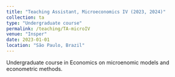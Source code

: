 ```yaml
---
title: "Teaching Assistant, Microeconomics IV (2023, 2024)"
collection: ta
type: "Undergraduate course"
permalink: /teaching/TA-microIV
venue: "Insper"
date: 2023-01-01
location: "São Paulo, Brazil"
---
```


Undergraduate course in Economics on microenomic models and econometric methods.